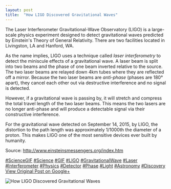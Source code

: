 ```yaml
---
layout: post
title:  "How LIGO Discovered Gravitational Waves"
---
```


The Laser Interferometer Gravitational-Wave Observatory (LIGO) is a large-scale physics experiment designed to detect gravitational waves predicted by Einstein's Theory of General Relativity. There are two facilities located in Livingston, LA and Hanford, WA.  
  
As the name implies, LIGO uses a technique called _laser interferometry_ to detect the miniscule effects of a gravitational wave. A laser beam is split into two beams and the phase of one beam inverted relative to the source. The two laser beams are relayed down 4km tubes where they are reflected off a mirror. Because the two laser beams are _anti-phase_ (phases are 180° apart), they cancel each other out via destructive interference and no signal is detected.  
  
However, if a gravitational wave is passing by, it will stretch and compress the total travel length of the two laser beams. This means the two lasers are no longer anti-phase and will produce a detectable signal via their constructive interference.   
  
For the gravitational wave detected on September 14, 2015, by LIGO, the distortion to the path length was approximately 1/1000th the diameter of a proton. This makes LIGO one of the most sensitive devices ever built by humanity.  
  
Source: <http://www.einsteinsmessengers.org/index.htm>  
  
[#ScienceGIF](https://plus.google.com/s/%23ScienceGIF/posts) [#Science](https://plus.google.com/s/%23Science/posts) [#GIF](https://plus.google.com/s/%23GIF/posts) [#LIGO](https://plus.google.com/s/%23LIGO/posts) [#GravitationalWave](https://plus.google.com/s/%23GravitationalWave/posts) [#Laser](https://plus.google.com/s/%23Laser/posts) [#Interferometer](https://plus.google.com/s/%23Interferometer/posts) [#Physics](https://plus.google.com/s/%23Physics/posts) [#Detector](https://plus.google.com/s/%23Detector/posts) [#Phase](https://plus.google.com/s/%23Phase/posts) [#Light](https://plus.google.com/s/%23Light/posts) [#Astronomy](https://plus.google.com/s/%23Astronomy/posts) [#Discovery](https://plus.google.com/s/%23Discovery/posts)
[View Original Post on Google+](https://plus.google.com/+ColinSullender/posts/gxEoeqFCXYg)

![How LIGO Discovered Gravitational Waves](/assets/img/2016-02-12-How-LIGO-Discovered-Gravitational-Waves.gif)
